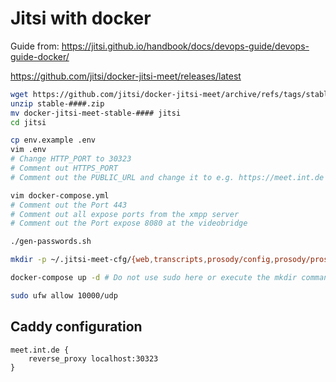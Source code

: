 # Jitsi with docker

Guide from: <https://jitsi.github.io/handbook/docs/devops-guide/devops-guide-docker/>

<https://github.com/jitsi/docker-jitsi-meet/releases/latest>

```bash
wget https://github.com/jitsi/docker-jitsi-meet/archive/refs/tags/stable-####.zip # Get the latest reelease zip archive
unzip stable-####.zip
mv docker-jitsi-meet-stable-#### jitsi
cd jitsi

cp env.example .env
vim .env 
# Change HTTP_PORT to 30323
# Comment out HTTPS_PORT
# Comment out the PUBLIC_URL and change it to e.g. https://meet.int.de

vim docker-compose.yml
# Comment out the Port 443
# Comment out all expose ports from the xmpp server
# Comment out the Port expose 8080 at the videobridge

./gen-passwords.sh

mkdir -p ~/.jitsi-meet-cfg/{web,transcripts,prosody/config,prosody/prosody-plugins-custom,jicofo,jvb,jigasi,jibri}

docker-compose up -d # Do not use sudo here or execute the mkdir command also with sudo.

sudo ufw allow 10000/udp
```

## Caddy configuration

```Caddyfile
meet.int.de {
    reverse_proxy localhost:30323
}
```
